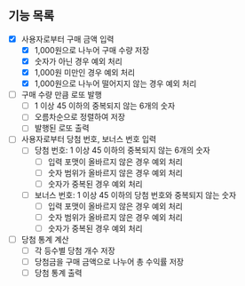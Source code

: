 ## 기능 목록

- [x] 사용자로부터 구매 금액 입력
  - [x] 1,000원으로 나누어 구매 수량 저장
  - [x] 숫자가 아닌 경우 예외 처리
  - [x] 1,000원 미만인 경우 예외 처리
  - [x] 1,000원으로 나누어 떨어지지 않는 경우 예외 처리
- [ ] 구매 수량 만큼 로또 발행
  - [ ] 1 이상 45 이하의 중복되지 않는 6개의 숫자
  - [ ] 오름차순으로 정렬하여 저장
  - [ ] 발행된 로또 출력
- [ ] 사용자로부터 당첨 번호, 보너스 번호 입력
  - [ ] 당첨 번호: 1 이상 45 이하의 중복되지 않는 6개의 숫자
    - [ ] 입력 포맷이 올바르지 않은 경우 예외 처리
    - [ ] 숫자 범위가 올바르지 않은 경우 예외 처리
    - [ ] 숫자가 중복된 경우 예외 처리
  - [ ] 보너스 번호: 1 이상 45 이하의 당첨 번호와 중복되지 않는 숫자
    - [ ] 입력 포맷이 올바르지 않은 경우 예외 처리
    - [ ] 숫자 범위가 올바르지 않은 경우 예외 처리
    - [ ] 숫자가 중복된 경우 예외 처리
- [ ] 당첨 통계 계산
  - [ ] 각 등수별 당첨 개수 저장
  - [ ] 당첨금을 구매 금액으로 나누어 총 수익률 저장
  - [ ] 당첨 통계 출력
